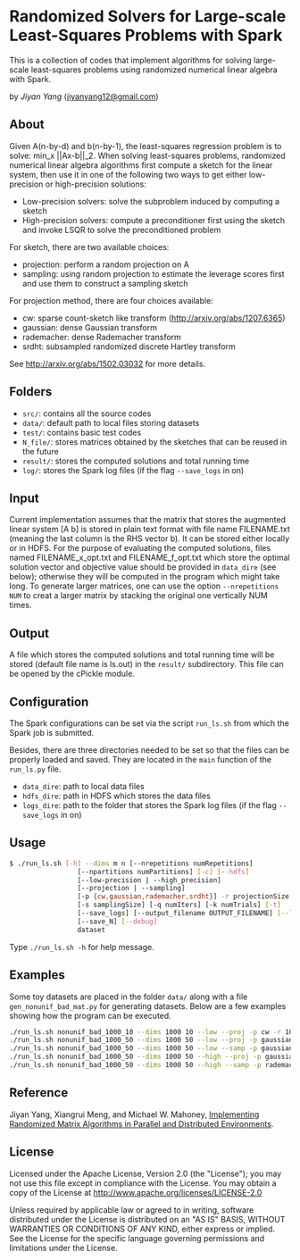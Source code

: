 # Randomized Solvers for Large-scale Least-Squares Problems with Spark

This is a collection of codes that implement algorithms for solving large-scale least-squares problems using randomized numerical linear algebra with Spark.

by *Jiyan Yang* (jiyanyang12@gmail.com)

## About
Given A(n-by-d) and b(n-by-1), the least-squares regression problem is to solve:
    min_x ||Ax-b||_2.
When solving least-squares problems, randomized numerical linear algebra algorithms first compute a sketch for the linear system, then use it in one of the following two ways to get either low-precision or high-precision solutions:
+ Low-precision solvers:
    solve the subproblem induced by computing a sketch
+ High-precision solvers:
compute a preconditioner first using the sketch and invoke LSQR to solve the preconditioned problem

For sketch, there are two available choices:
+ projection:
perform a random projection on A
+ sampling:
using random projection to estimate the leverage scores first and use them to construct a sampling sketch

For projection method, there are four choices available:
+ cw:
sparse count-sketch like transform (http://arxiv.org/abs/1207.6365)
+ gaussian:
dense Gaussian transform
+ rademacher:
dense Rademacher transform
+ srdht:
subsampled randomized discrete Hartley transform

See http://arxiv.org/abs/1502.03032 for more details.

## Folders
+ `src/`: contains all the source codes
+ `data/`: default path to local files storing datasets
+ `test/`: contains basic test codes
+ `N_file/`: stores matrices obtained by the sketches that can be reused in the future
+ `result/`: stores the computed solutions and total running time
+ `log/`: stores the Spark log files (if the flag `--save_logs` in on)

## Input
  Current implementation assumes that the matrix that stores the augmented linear system [A b] is stored in plain text format with file name FILENAME.txt (meaning the last column is the RHS vector b). It can be stored either locally or in HDFS. For the purpose of evaluating the computed solutions, files named FILENAME_x_opt.txt and FILENAME_f_opt.txt which store the optimal solution vector and objective value should be provided in `data_dire` (see below); otherwise they will be computed in the program which might take long. To generate larger matrices, one can use the option `--nrepetitions NUM` to creat a larger matrix by stacking the original one vertically NUM times.

## Output
  A file which stores the computed solutions and total running time will be stored (default file name is ls.out) in the `result/` subdirectory. This file can be opened by the cPickle module.

## Configuration
  The Spark configurations can be set via the script `run_ls.sh` from which the Spark job is submitted.

  Besides, there are three directories needed to be set so that the files can be properly loaded and saved. They are located in the `main` function of the `run_ls.py` file.

+ `data_dire`: path to local data files
+ `hdfs_dire`: path in HDFS which stores the data files
+ `logs_dire`: path to the folder that stores the Spark log files (if the flag `--save_logs` in on)

## Usage
```sh
$ ./run_ls.sh [-h] --dims m n [--nrepetitions numRepetitions]
                 [--npartitions numPartitions] [-c] [--hdfs]
                 [--low-precision | --high_precision]
                 [--projection | --sampling]
                 [-p {cw,gaussian,rademacher,srdht}] -r projectionSize
                 [-s samplingSize] [-q numIters] [-k numTrials] [-t]
                 [--save_logs] [--output_filename OUTPUT_FILENAME] [--load_N]
                 [--save_N] [--debug]
                 dataset
```
Type `./run_ls.sh -h` for help message.

## Examples
Some toy datasets are placed in the folder `data/` along with a file `gen_nonunif_bad_mat.py` for generating datasets. Below are a few examples showing how the program can be executed.

```sh
./run_ls.sh nonunif_bad_1000_10 --dims 1000 10 --low --proj -p cw -r 100 -k 3 -c
./run_ls.sh nonunif_bad_1000_50 --dims 1000 50 --low --proj -p gaussian -r 200 -k 3 -t --save_N
./run_ls.sh nonunif_bad_1000_50 --dims 1000 50 --low --samp -p gaussian -s 400 -r 200 -k 3 -t --load_N --save_N
./run_ls.sh nonunif_bad_1000_50 --dims 1000 50 --high --proj -p gaussian -r 200 -q 5 -k 3 -t --load_N --save_logs
./run_ls.sh nonunif_bad_1000_50 --dims 1000 50 --high --samp -p rademacher -s 200 -r 300 -q 3 -k 3 -t --nrepetition 5 --save_logs
```

## Reference
Jiyan Yang, Xiangrui Meng, and Michael W. Mahoney, [Implementing Randomized Matrix Algorithms in Parallel and Distributed Environments](http://arxiv.org/abs/1502.03032).

## License

Licensed under the Apache License, Version 2.0 (the "License");
you may not use this file except in compliance with the License.
You may obtain a copy of the License at
    http://www.apache.org/licenses/LICENSE-2.0
    
Unless required by applicable law or agreed to in writing, software
distributed under the License is distributed on an "AS IS" BASIS,
WITHOUT WARRANTIES OR CONDITIONS OF ANY KIND, either express or implied.
See the License for the specific language governing permissions and
limitations under the License.
